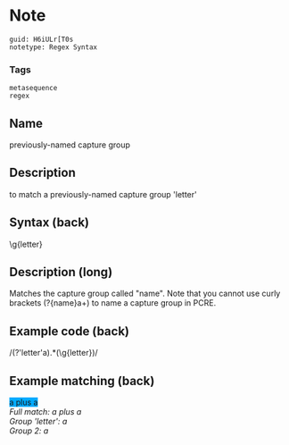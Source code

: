 # Note
```
guid: H6iULr[T0s
notetype: Regex Syntax
```

### Tags
```
metasequence
regex
```

## Name
previously-named capture group

## Description
to match a previously-named capture group 'letter'

## Syntax (back)
<div><div>\g{letter}</div></div>

## Description (long)
Matches the capture group called "name". Note that you cannot use curly brackets (?{name}a+) to name a capture group in PCRE.

## Example code (back)
/(?'letter'a).*(\g{letter})/

## Example matching (back)
<div><span style="background-color: rgb(0, 170, 255);">a plus a</span>
</div><div><span style="background-color: rgb(0, 170, 255);">
</span></div><div><div><i>Full match: a plus a</i></div><div><i>Group 'letter': a</i></div><div><i>Group 2: a</i></div></div>
